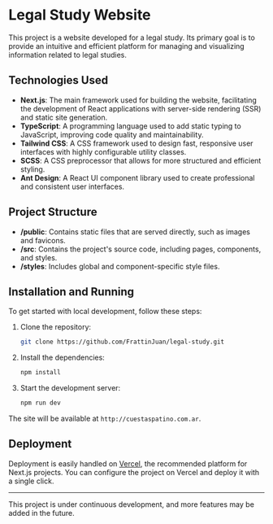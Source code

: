 # Legal Study Website

This project is a website developed for a legal study. Its primary goal is to provide an intuitive and efficient platform for managing and visualizing information related to legal studies.

## Technologies Used

- **Next.js**: The main framework used for building the website, facilitating the development of React applications with server-side rendering (SSR) and static site generation.
- **TypeScript**: A programming language used to add static typing to JavaScript, improving code quality and maintainability.
- **Tailwind CSS**: A CSS framework used to design fast, responsive user interfaces with highly configurable utility classes.
- **SCSS**: A CSS preprocessor that allows for more structured and efficient styling.
- **Ant Design**: A React UI component library used to create professional and consistent user interfaces.

## Project Structure

- **/public**: Contains static files that are served directly, such as images and favicons.
- **/src**: Contains the project's source code, including pages, components, and styles.
- **/styles**: Includes global and component-specific style files.

## Installation and Running

To get started with local development, follow these steps:

1. Clone the repository:
    ```bash
    git clone https://github.com/FrattinJuan/legal-study.git
    ```
2. Install the dependencies:
    ```bash
    npm install
    ```
3. Start the development server:
    ```bash
    npm run dev
    ```

The site will be available at `http://cuestaspatino.com.ar`.

## Deployment

Deployment is easily handled on [Vercel](https://vercel.com/), the recommended platform for Next.js projects. You can configure the project on Vercel and deploy it with a single click.

---

This project is under continuous development, and more features may be added in the future.
